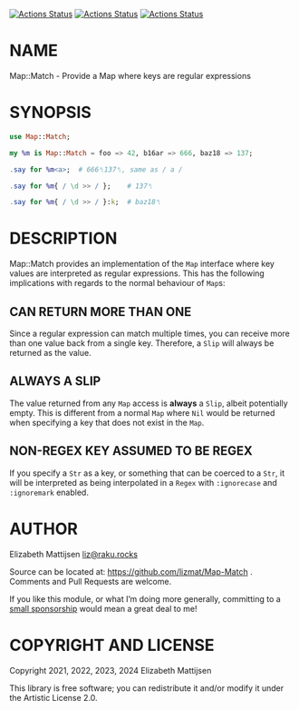 [![Actions Status](https://github.com/lizmat/Map-Match/actions/workflows/linux.yml/badge.svg)](https://github.com/lizmat/Map-Match/actions) [![Actions Status](https://github.com/lizmat/Map-Match/actions/workflows/macos.yml/badge.svg)](https://github.com/lizmat/Map-Match/actions) [![Actions Status](https://github.com/lizmat/Map-Match/actions/workflows/windows.yml/badge.svg)](https://github.com/lizmat/Map-Match/actions)

NAME
====

Map::Match - Provide a Map where keys are regular expressions

SYNOPSIS
========

```raku
use Map::Match;

my %m is Map::Match = foo => 42, b16ar => 666, baz18 => 137;

.say for %m<a>;  # 666␤137␤, same as / a /

.say for %m{ / \d >> / };    # 137␤

.say for %m{ / \d >> / }:k;  # baz18␤
```

DESCRIPTION
===========

Map::Match provides an implementation of the `Map` interface where key values are interpreted as regular expressions. This has the following implications with regards to the normal behaviour of `Map`s:

CAN RETURN MORE THAN ONE
------------------------

Since a regular expression can match multiple times, you can receive more than one value back from a single key. Therefore, a `Slip` will always be returned as the value.

ALWAYS A SLIP
-------------

The value returned from any `Map` access is **always** a `Slip`, albeit potentially empty. This is different from a normal `Map` where `Nil` would be returned when specifying a key that does not exist in the `Map`.

NON-REGEX KEY ASSUMED TO BE REGEX
---------------------------------

If you specify a `Str` as a key, or something that can be coerced to a `Str`, it will be interpreted as being interpolated in a `Regex` with `:ignorecase` and `:ignoremark` enabled.

AUTHOR
======

Elizabeth Mattijsen <liz@raku.rocks>

Source can be located at: https://github.com/lizmat/Map-Match . Comments and Pull Requests are welcome.

If you like this module, or what I’m doing more generally, committing to a [small sponsorship](https://github.com/sponsors/lizmat/) would mean a great deal to me!

COPYRIGHT AND LICENSE
=====================

Copyright 2021, 2022, 2023, 2024 Elizabeth Mattijsen

This library is free software; you can redistribute it and/or modify it under the Artistic License 2.0.

